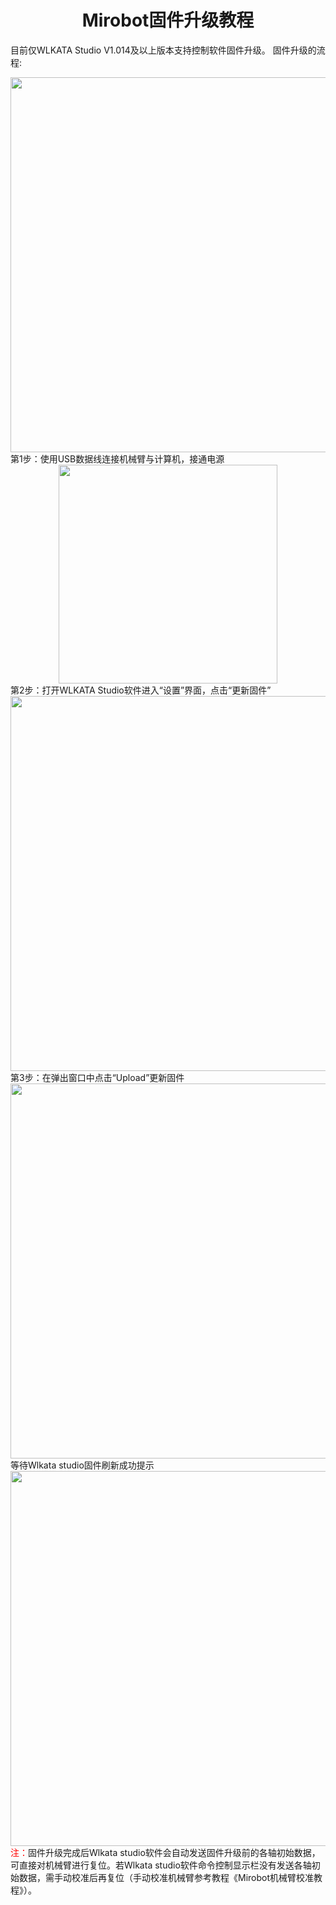 # <center>Mirobot固件升级教程</center>
目前仅WLKATA Studio V1.014及以上版本支持控制软件固件升级。
固件升级的流程:
<center><img src="http://lin88zhang.gitee.io/image/11/11-1.png" width="600"  > </center>
第1步：使用USB数据线连接机械臂与计算机，接通电源
<center><img src="http://lin88zhang.gitee.io/image/11/11-2.png" width="350"  > </center>
第2步：打开WLKATA Studio软件进入“设置”界面，点击“更新固件”
<center><img src="http://lin88zhang.gitee.io/image/11/11-3.png" width="600"  > </center>
第3步：在弹出窗口中点击“Upload”更新固件
<center><img src="http://lin88zhang.gitee.io/image/11/11-4.png" width="600"  > </center>
等待Wlkata studio固件刷新成功提示
<center><img src="http://lin88zhang.gitee.io/image/11/11-5.png" width="600"  > </center>
<font color="red">注：</font>固件升级完成后Wlkata studio软件会自动发送固件升级前的各轴初始数据，可直接对机械臂进行复位。若Wlkata studio软件命令控制显示栏没有发送各轴初始数据，需手动校准后再复位（手动校准机械臂参考教程《Mirobot机械臂校准教程》）。